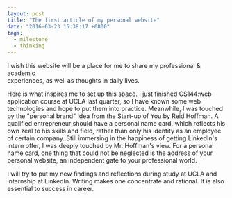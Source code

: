 ```yaml
---
layout: post
title: "The first article of my personal website"
date: "2016-03-23 15:38:17 +0800"
tags:
  - milestone
  - thinking
---
```

I wish this website will be a place for me to share my professional & academic  
experiences, as well as thoughts in daily lives.

Here is what inspires me to set up this space. I just finished CS144:web application course at UCLA last quarter, so I have known some web technologies and hope to put them into practice. Meanwhile, I was touched by the "personal brand" idea from the Start-up of You by Reid Hoffman. <!--more--> A qualified entrepreneur should have a personal name card, which reflects his own zeal to his skills and field, rather than only his identity as an employee of certain company. Still immersing in the happiness of getting LinkedIn's  intern offer, I was deeply touched by Mr. Hoffman's view. For a personal name card, one thing that could not be neglected is the address of your personal website, an independent gate to your professional world.

I will try to put my new findings and reflections during study at UCLA and internship at LinkedIn. Writing makes one concentrate and rational. It is also essential to success in career.

